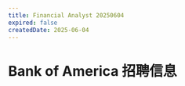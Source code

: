 ```yaml
---
title: Financial Analyst 20250604
expired: false
createdDate: 2025-06-04
---
```


# Bank of America 招聘信息

<JobPostingTable job-posting-json-path="bank-of-america/data/financial-analyst-20250604.json"/>
